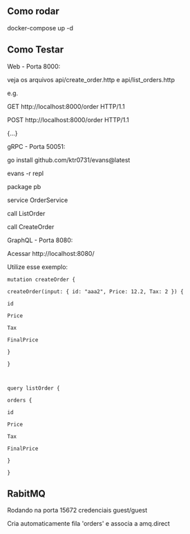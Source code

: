 ## Como rodar

docker-compose up -d

## Como Testar

Web - Porta 8000:

veja os arquivos api/create_order.http e api/list_orders.http

e.g.

GET http://localhost:8000/order HTTP/1.1

POST http://localhost:8000/order HTTP/1.1

{...}

  

gRPC - Porta 50051:

  

go install github.com/ktr0731/evans@latest

evans -r repl

package pb

service OrderService

call ListOrder

call CreateOrder

  
  

GraphQL - Porta 8080:

Acessar http://localhost:8080/

Utilize esse exemplo:

  

    mutation createOrder {
    
    createOrder(input: { id: "aaa2", Price: 12.2, Tax: 2 }) {
    
    id
    
    Price
    
    Tax
    
    FinalPrice
    
    }
    
    }
    
      
    
    query listOrder {
    
    orders {
    
    id
    
    Price
    
    Tax
    
    FinalPrice
    
    }
    
    }

## RabitMQ

Rodando na porta 15672 credenciais guest/guest

Cria automaticamente fila 'orders' e associa a amq.direct

